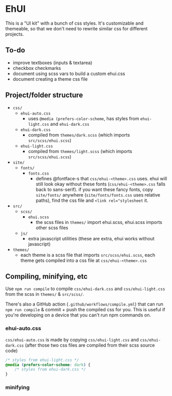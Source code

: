 # EhUI

This is a "UI kit" with a bunch of css styles. It's customizable and themeable, so that we don't need to rewrite similar css for different projects.

## To-do

- improve textboxes (inputs & textarea)
- checkbox checkmarks
- document using scss vars to build a custom ehui.css
- document creating a theme css file

## Project/folder structure

- `css/`
    - `ehui-auto.css` 
        - uses `@media (prefers-color-scheme`, has styles from `ehui-light.css` and `ehui-dark.css`
    - `ehui-dark.css`
        - compiled from `themes/dark.scss` (which imports `src/scss/ehui.scss`)
    - `ehui-light.css`
        - compiled from `themes/light.scss` (which imports `src/scss/ehui.scss`)
- `site/`
    - `fonts/`
        - `fonts.css`
            - defines @fontface-s that `css/ehui-<theme>.css` uses. ehui will still look okay without these fonts (`css/ehui-<theme>.css` falls back to sans-serif). if you want these fancy fonts, copy `site/fonts/` anywhere (`site/fonts/fonts.css` uses relative paths), find the css file and `<link rel="stylesheet` it.
- `src/`
    - `scss/`
        - `ehui.scss`
            - the scss files in `themes/` import ehui.scss, ehui.scss imports other scss files
    - `js/`
        - extra javascript utilities (these are extra, ehui works without javascript)
- `themes/`
    - each theme is a scss file that imports `src/scss/ehui.scss`, each theme gets compiled into a css file at `css/ehui-<theme>.css`

## Compiling, minifying, etc

Use `npm run compile` to compile `css/ehui-dark.css` and `css/ehui-light.css` from the scss in `themes/` & `src/scss/`.

There's also a GitHub action (`.github/workflows/compile.yml`) that can run `npm run compile` & commit + push the compiled css for you. This is useful if you're developing on a device that you can't run npm commands on.

### ehui-auto.css

`css/ehui-auto.css` is made by copying `css/ehui-light.css` and `css/ehui-dark.css` (after those two css files are compiled from their scss source code)
```css
/* styles from ehui-light.css */
@media (prefers-color-scheme: dark) {
    /* styles from ehui-dark.css */
}
``` 

### minifying


